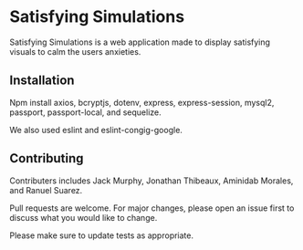 # Satisfying Simulations

Satisfying Simulations is a web application made to display satisfying visuals to calm the users anxieties.

## Installation

Npm install axios, bcryptjs, dotenv, express, express-session, mysql2, passport, passport-local, and sequelize.

We also used eslint and eslint-congig-google.

## Contributing

Contributers includes Jack Murphy, Jonathan Thibeaux, Aminidab Morales, and Ranuel Suarez.

Pull requests are welcome. For major changes, please open an issue first to discuss what you would like to change.

Please make sure to update tests as appropriate.


